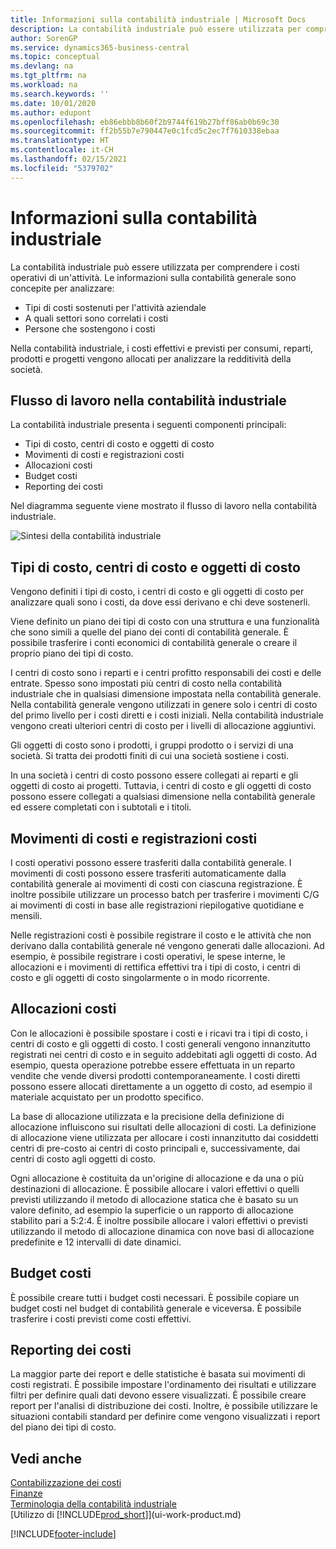 ```yaml
---
title: Informazioni sulla contabilità industriale | Microsoft Docs
description: La contabilità industriale può essere utilizzata per comprendere i costi operativi di un'attività.
author: SorenGP
ms.service: dynamics365-business-central
ms.topic: conceptual
ms.devlang: na
ms.tgt_pltfrm: na
ms.workload: na
ms.search.keywords: ''
ms.date: 10/01/2020
ms.author: edupont
ms.openlocfilehash: eb86ebbb8b60f2b9744f619b27bff86ab0b69c30
ms.sourcegitcommit: ff2b55b7e790447e0c1fcd5c2ec7f7610338ebaa
ms.translationtype: HT
ms.contentlocale: it-CH
ms.lasthandoff: 02/15/2021
ms.locfileid: "5379702"
---
```

# <a name="about-cost-accounting"></a>Informazioni sulla contabilità industriale
La contabilità industriale può essere utilizzata per comprendere i costi operativi di un'attività. Le informazioni sulla contabilità generale sono concepite per analizzare:  

-   Tipi di costi sostenuti per l'attività aziendale  
-   A quali settori sono correlati i costi  
-   Persone che sostengono i costi  

Nella contabilità industriale, i costi effettivi e previsti per consumi, reparti, prodotti e progetti vengono allocati per analizzare la redditività della società.  

## <a name="workflow-in-cost-accounting"></a>Flusso di lavoro nella contabilità industriale  
La contabilità industriale presenta i seguenti componenti principali:  

-   Tipi di costo, centri di costo e oggetti di costo  
-   Movimenti di costi e registrazioni costi  
-   Allocazioni costi  
-   Budget costi
-   Reporting dei costi  

Nel diagramma seguente viene mostrato il flusso di lavoro nella contabilità industriale.  

![Sintesi della contabilità industriale](media/costaccountingoverview.png "CostAccountingOverview")  

## <a name="cost-types-cost-centers-and-cost-objects"></a>Tipi di costo, centri di costo e oggetti di costo  
Vengono definiti i tipi di costo, i centri di costo e gli oggetti di costo per analizzare quali sono i costi, da dove essi derivano e chi deve sostenerli.  

Viene definito un piano dei tipi di costo con una struttura e una funzionalità che sono simili a quelle del piano dei conti di contabilità generale. È possibile trasferire i conti economici di contabilità generale o creare il proprio piano dei tipi di costo.  

I centri di costo sono i reparti e i centri profitto responsabili dei costi e delle entrate. Spesso sono impostati più centri di costo nella contabilità industriale che in qualsiasi dimensione impostata nella contabilità generale. Nella contabilità generale vengono utilizzati in genere solo i centri di costo del primo livello per i costi diretti e i costi iniziali. Nella contabilità industriale vengono creati ulteriori centri di costo per i livelli di allocazione aggiuntivi.  

Gli oggetti di costo sono i prodotti, i gruppi prodotto o i servizi di una società. Si tratta dei prodotti finiti di cui una società sostiene i costi.  

In una società i centri di costo possono essere collegati ai reparti e gli oggetti di costo ai progetti. Tuttavia, i centri di costo e gli oggetti di costo possono essere collegati a qualsiasi dimensione nella contabilità generale ed essere completati con i subtotali e i titoli.  

## <a name="cost-entries-and-cost-journals"></a>Movimenti di costi e registrazioni costi  
I costi operativi possono essere trasferiti dalla contabilità generale. I movimenti di costi possono essere trasferiti automaticamente dalla contabilità generale ai movimenti di costi con ciascuna registrazione. È inoltre possibile utilizzare un processo batch per trasferire i movimenti C/G ai movimenti di costi in base alle registrazioni riepilogative quotidiane e mensili.  

Nelle registrazioni costi è possibile registrare il costo e le attività che non derivano dalla contabilità generale né vengono generati dalle allocazioni. Ad esempio, è possibile registrare i costi operativi, le spese interne, le allocazioni e i movimenti di rettifica effettivi tra i tipi di costo, i centri di costo e gli oggetti di costo singolarmente o in modo ricorrente.  

## <a name="cost-allocations"></a>Allocazioni costi  
Con le allocazioni è possibile spostare i costi e i ricavi tra i tipi di costo, i centri di costo e gli oggetti di costo. I costi generali vengono innanzitutto registrati nei centri di costo e in seguito addebitati agli oggetti di costo. Ad esempio, questa operazione potrebbe essere effettuata in un reparto vendite che vende diversi prodotti contemporaneamente. I costi diretti possono essere allocati direttamente a un oggetto di costo, ad esempio il materiale acquistato per un prodotto specifico.  

La base di allocazione utilizzata e la precisione della definizione di allocazione influiscono sui risultati delle allocazioni di costi. La definizione di allocazione viene utilizzata per allocare i costi innanzitutto dai cosiddetti centri di pre-costo ai centri di costo principali e, successivamente, dai centri di costo agli oggetti di costo.  

Ogni allocazione è costituita da un'origine di allocazione e da una o più destinazioni di allocazione. È possibile allocare i valori effettivi o quelli previsti utilizzando il metodo di allocazione statica che è basato su un valore definito, ad esempio la superficie o un rapporto di allocazione stabilito pari a 5:2:4. È inoltre possibile allocare i valori effettivi o previsti utilizzando il metodo di allocazione dinamica con nove basi di allocazione predefinite e 12 intervalli di date dinamici.  

## <a name="cost-budgets"></a>Budget costi  
È possibile creare tutti i budget costi necessari. È possibile copiare un budget costi nel budget di contabilità generale e viceversa. È possibile trasferire i costi previsti come costi effettivi.  

## <a name="cost-reporting"></a>Reporting dei costi  
La maggior parte dei report e delle statistiche è basata sui movimenti di costi registrati. È possibile impostare l'ordinamento dei risultati e utilizzare filtri per definire quali dati devono essere visualizzati. È possibile creare report per l'analisi di distribuzione dei costi. Inoltre, è possibile utilizzare le situazioni contabili standard per definire come vengono visualizzati i report del piano dei tipi di costo.  

## <a name="see-also"></a>Vedi anche  
 [Contabilizzazione dei costi](finance-manage-cost-accounting.md)  
 [Finanze](finance.md)   
 [Terminologia della contabilità industriale](finance-terminology-in-cost-accounting.md)  
 [Utilizzo di [!INCLUDE[prod_short](includes/prod_short.md)]](ui-work-product.md)


[!INCLUDE[footer-include](includes/footer-banner.md)]